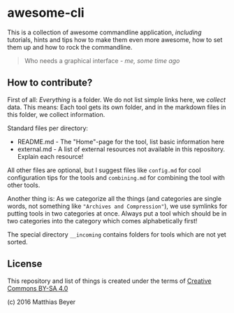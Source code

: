 # awesome-cli

This is a collection of awesome commandline application, _including_
tutorials, hints and tips how to make them even more awesome, how to set them
up and how to rock the commandline.

> Who needs a graphical interface
_- me, some time ago_

## How to contribute?

First of all: _Everything_ is a folder. We do not list simple links here, we
_collect_ data. This means: Each tool gets its own folder, and in the markdown
files in this folder, we collect information.

Standard files per directory:

* README.md - The "Home"-page for the tool, list basic information here
* external.md - A list of external resources not available in this repository.
  Explain each resource!

All other files are optional, but I suggest files like `config.md` for cool
configuration tips for the tools and `combining.md` for combining the tool with
other tools.

Another thing is: As we categorize all the things (and categories are single
words, not something like `"Archives and Compression"`), we use symlinks for
putting tools in two categories at once. Always put a tool which should be in
two categories into the category which comes alphabetically first!

The special directory `__incoming` contains folders for tools which are not
yet sorted.

## License

This repository and list of things is created under the terms of
[Creative Commons BY-SA 4.0](https://creativecommons.org/licenses/by-sa/4.0/)

(c) 2016 Matthias Beyer

